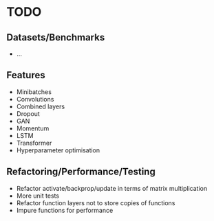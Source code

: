 # TODO

## Datasets/Benchmarks

- ...

## Features

- Minibatches
- Convolutions
- Combined layers
- Dropout
- GAN
- Momentum
- LSTM
- Transformer
- Hyperparameter optimisation

## Refactoring/Performance/Testing

- Refactor activate/backprop/update in terms of matrix multiplication
- More unit tests
- Refactor function layers not to store copies of functions
- Impure functions for performance
